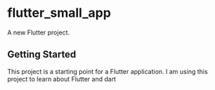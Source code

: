 # flutter_small_app

A new Flutter project.

## Getting Started

This project is a starting point for a Flutter application. I am using this project to learn about Flutter and dart